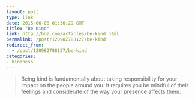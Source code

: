 ```yaml
---
layout: post
type: link
date: 2015-06-08 01:30:29 GMT
title: "Be Kind"
link: http://boz.com/articles/be-kind.html
permalink: /post/120982788127/be-kind
redirect_from: 
  - /post/120982788127/be-kind
categories:
- kindness
---
```

<blockquote>Being kind is fundamentally about taking responsibility for your impact on the people around you. It requires you be mindful of their feelings and considerate of the way your presence affects them. </blockquote>